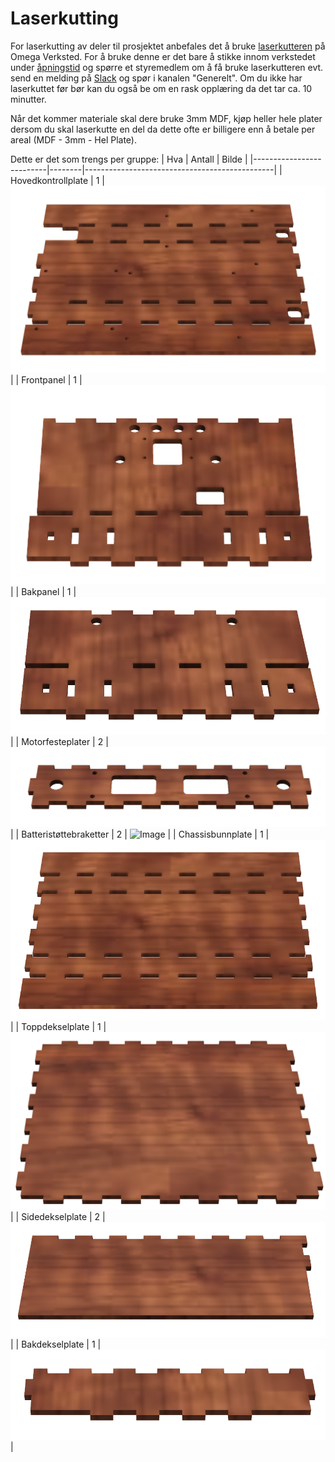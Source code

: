 # Laserkutting
For laserkutting av deler til prosjektet anbefales det å bruke [laserkutteren](https://confluence.omegav.no/display/OV/Laserkutter+Bodor+BCL-1309XU) på Omega Verksted. For å bruke denne er det bare å stikke innom verkstedet under [åpningstid](https://omegav.no/door) og spørre et styremedlem om å få bruke laserkutteren evt. send en melding på [Slack](https://join.slack.com/t/omegav/shared_invite/zt-326bd3q9-o95FI1MhBBoO9CpsfS4ygA) og spør i kanalen "Generelt". Om du ikke har laserkuttet før bør kan du også be om en rask opplæring da det tar ca. 10 minutter. 

Når det kommer materiale skal dere bruke 3mm MDF, kjøp heller hele plater dersom du skal laserkutte en del da dette ofte er billigere enn å betale per areal (MDF - 3mm - Hel Plate).

Dette er det som trengs per gruppe:
| Hva                      | Antall | Bilde                                         |
|--------------------------|--------|-----------------------------------------------|
| Hovedkontrollplate       | 1      | ![Image](Images/Hovedkontrollplate.png)      |
| Frontpanel               | 1      | ![Image](Images/Frontpanel.png)              |
| Bakpanel                 | 1      | ![Image](Images/Bakpanel.png)                |
| Motorfesteplater         | 2      | ![Image](Images/Motorfesteplater.png)        |
| Batteristøttebraketter   | 2      | ![Image](Images/Batteristøttebraketter.png)  |
| Chassisbunnplate         | 1      | ![Image](Images/Chassisbunnplate.png)        |
| Toppdekselplate          | 1      | ![Image](Images/Toppdekselplate.png)         |
| Sidedekselplate          | 2      | ![Image](Images/Sidedekselplate.png)         |
| Bakdekselplate           | 1      | ![Image](Images/Bakdekselplate.png)          |
